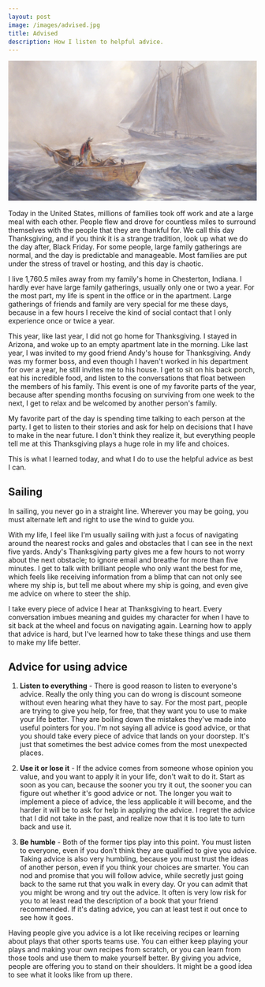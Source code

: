 ```yaml
---
layout: post
image: /images/advised.jpg
title: Advised
description: How I listen to helpful advice.
---
```


![](/images/advised.jpg)

Today in the United States, millions of families took off work and ate a large meal with each other. People flew and drove for countless miles to surround themselves with the people that they are thankful for. We call this day Thanksgiving, and if you think it is a strange tradition, look up what we do the day after, Black Friday. For some people, large family gatherings are normal, and the day is predictable and manageable. Most families are put under the stress of travel or hosting, and this day is chaotic.

I live 1,760.5 miles away from my family's home in Chesterton, Indiana. I hardly ever have large family gatherings, usually only one or two a year. For the most part, my life is spent in the office or in the apartment. Large gatherings of friends and family are very special for me these days, because in a few hours I receive the kind of social contact that I only experience once or twice a year.

This year, like last year, I did not go home for Thanksgiving. I stayed in Arizona, and woke up to an empty apartment late in the morning. Like last year, I was invited to my good friend Andy's house for Thanksgiving. Andy was my former boss, and even though I haven't worked in his department for over a year, he still invites me to his house. I get to sit on his back porch, eat his incredible food, and listen to the conversations that float between the members of his family. This event is one of my favorite parts of the year, because after spending months focusing on surviving from one week to the next, I get to relax and be welcomed by another person's family.

My favorite part of the day is spending time talking to each person at the party. I get to listen to their stories and ask for help on decisions that I have to make in the near future. I don't think they realize it, but everything people tell me at this Thanksgiving plays a huge role in my life and choices.

This is what I learned today, and what I do to use the helpful advice as best I can.

## Sailing

In sailing, you never go in a straight line. Wherever you may be going, you must alternate left and right to use the wind to guide you.

With my life, I feel like I'm usually sailing with just a focus of navigating around the nearest rocks and gales and obstacles that I can see in the next five yards. Andy's Thanksgiving party gives me a few hours to not worry about the next obstacle; to ignore email and breathe for more than five minutes. I get to talk with brilliant people who only want the best for me, which feels like receiving information from a blimp that can not only see where my ship is, but tell me about where my ship is going, and even give me advice on where to steer the ship.

I take every piece of advice I hear at Thanksgiving to heart. Every conversation imbues meaning and guides my character for when I have to sit back at the wheel and focus on navigating again. Learning how to apply that advice is hard, but I've learned how to take these things and use them to make my life better.

## Advice for using advice

1. **Listen to everything** - There is good reason to listen to everyone's advice. Really the only thing you can do wrong is discount someone without even hearing what they have to say. For the most part, people are trying to give you help, for free, that they want you to use to make your life better. They are boiling down the mistakes they've made into useful pointers for you. I'm not saying all advice is good advice, or that you should take every piece of advice that lands on your doorstep. It's just that sometimes the best advice comes from the most unexpected places.

2. **Use it or lose it** - If the advice comes from someone whose opinion you value, and you want to apply it in your life, don't wait to do it. Start as soon as you can, because the sooner you try it out, the sooner you can figure out whether it's good advice or not. The longer you wait to implement a piece of advice, the less applicable it will become, and the harder it will be to ask for help in applying the advice. I regret the advice that I did not take in the past, and realize now that it is too late to turn back and use it.

3. **Be humble** - Both of the former tips play into this point. You must listen to everyone, even if you don't think they are qualified to give you advice. Taking advice is also very humbling, because you must trust the ideas of another person, even if you think your choices are smarter. You can nod and promise that you will follow advice, while secretly just going back to the same rut that you walk in every day. Or you can admit that you might be wrong and try out the advice. It often is very low risk for you to at least read the description of a book that your friend recommended. If it's dating advice, you can at least test it out once to see how it goes.

Having people give you advice is a lot like receiving recipes or learning about plays that other sports teams use. You can either keep playing your plays and making your own recipes from scratch, or you can learn from those tools and use them to make yourself better. By giving you advice, people are offering you to stand on their shoulders. It might be a good idea to see what it looks like from up there.